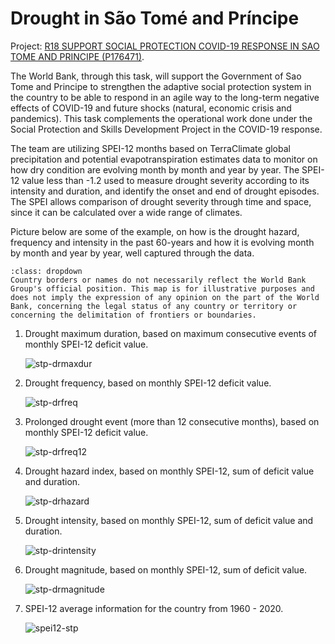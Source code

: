 # Drought in São Tomé and Príncipe

Project: [R18 SUPPORT SOCIAL PROTECTION COVID-19 RESPONSE IN SAO TOME AND PRINCIPE (P176471)](http://operationsportal.worldbank.org/secure/P176471/home).  

The World Bank, through this task, will support the Government of Sao Tome and Principe to strengthen the adaptive social protection system in the country to be able to respond in an agile way to the long-term negative effects of COVID-19 and future shocks (natural, economic crisis and pandemics). This task complements the operational work done under the Social Protection and Skills Development Project in the COVID-19 response.  

The team are utilizing SPEI-12 months based on TerraClimate global precipitation and potential evapotranspiration estimates data to monitor on how dry condition are evolving month by month and year by year. The SPEI-12 value less than -1.2 used to measure drought severity according to its intensity and duration, and identify the onset and end of drought episodes. The SPEI allows comparison of drought severity through time and space, since it can be calculated over a wide range of climates.  

Picture below are some of the example, on how is the drought hazard, frequency and intensity in the past 60-years and how it is evolving month by month and year by year, well captured through the data.  

``````{admonition} Disclaimer
:class: dropdown
Country borders or names do not necessarily reflect the World Bank Group's official position. This map is for illustrative purposes and does not imply the expression of any opinion on the part of the World Bank, concerning the legal status of any country or territory or concerning the delimitation of frontiers or boundaries.  
``````

1. Drought maximum duration, based on maximum consecutive events of monthly SPEI-12 deficit value.  

	![stp-drmaxdur](../img/case-P176471-drmaxdur.png)
  
2. Drought frequency, based on monthly SPEI-12 deficit value.  

	![stp-drfreq](../img/case-P176471-drfreq.png)
  
3. Prolonged drought event (more than 12 consecutive months), based on monthly SPEI-12 deficit value.  

	![stp-drfreq12](../img/case-P176471-drfreq12.png)
  
4. Drought hazard index, based on monthly SPEI-12, sum of deficit value and duration.  

	![stp-drhazard](../img/case-P176471-drhazard.png)
  
5. Drought intensity, based on monthly SPEI-12, sum of deficit value and duration.  

	![stp-drintensity](../img/case-P176471-drintensity.png)
  
6. Drought magnitude, based on monthly SPEI-12, sum of deficit value.  

	![stp-drmagnitude](../img/case-P176471-drmagnitude.png)
  
7. SPEI-12 average information for the country from 1960 - 2020.  

	![spei12-stp](../img/case-P176471-spei12.png)